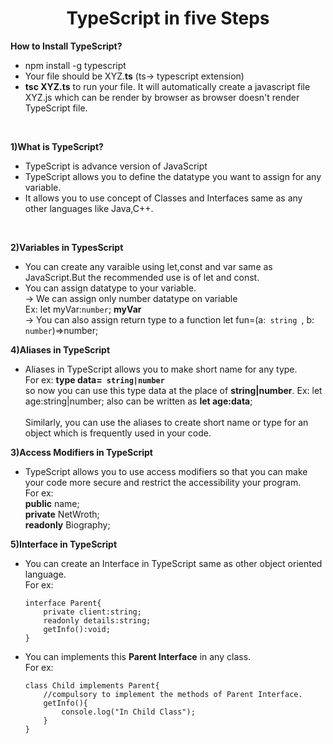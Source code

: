 <h1 align="center"> TypeScript in five Steps</h1>

<b> How to Install TypeScript?</b>
<p>
<ul>
<li> npm install -g typescript
<li> Your file should be XYZ.<b>ts</b> (ts-> typescript extension)
<li> <b>tsc XYZ.ts</b> to run your file. It will automatically create a javascript file XYZ.js which can be render by browser as browser doesn't render TypeScript file.
</ul>
</p>

<br>

<b>1)What is TypeScript?</b>
<p>
    <ul>
        <li> TypeScript is advance version of JavaScript
        <li> TypeScript allows you to define the datatype  you want to assign for any variable.
        <li> It allows you to use concept of Classes and Interfaces same as any other languages like Java,C++.
    </ul>
</p>
<br>


<b>2)Variables in TypesScript</b>
<p>
<ul> 
    <li>You can create any varaible using let,const and var same as JavaScript.But the recommended use is of let and const.
    <br>
    <li>You can assign datatype to your variable.
    <br>
    -> We can assign only number datatype on variable
    <br>
    Ex: let myVar:<code>number</code>;  <b>myVar</b>
    <br>
    -> You can also assign return type to a function
    let fun=(a:<code> string </code>, b:<code> number</code>)=>number; 
</ul>
</p>
<b>4)Aliases in TypeScript</b>
<p>
<ul> 
    <li>Aliases in TypeScript allows you to make short name for any type.
    <br>
    For ex:
    <b>type data=<code> string|number </code></b>
    <br>
    so now you can use this type  data at the place of  <b>string|number</b>.
    Ex: let age:string|number; also can be written as 
       <b>let  age:data</b>;
    <br>
    <br> Similarly, you can use the aliases to create short name or type for an object which is frequently used in your code.

</ul>
</p>

<b>3)Access Modifiers in TypeScript</b>
<p>
<ul> 
   <li> TypeScript allows you to use access modifiers so that you can make your code more secure and restrict the accessibility your program.
   <br> 
   For ex:
   <br>
   <b>public</b> name;
   <br>
   <b>private</b> NetWroth;
   <br>
   <b>readonly</b> Biography; 


</ul>
</p>

<b>5)Interface in TypeScript</b>
<p>
<ul> 
   <li>You can create an Interface in TypeScript same as other object oriented language.
    <br>
    For ex:
  
    interface Parent{
        private client:string;
        readonly details:string;
        getInfo():void;
    }
<li>You can implements this <b>Parent Interface</b> in any class.
    <br>
    For ex:

    class Child implements Parent{
        //compulsory to implement the methods of Parent Interface.
        getInfo(){
            console.log("In Child Class");
        }
    }

    

</ul>
</p>



